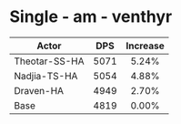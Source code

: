 # Single - am - venthyr
| Actor | DPS | Increase |
|---|:---:|:---:|
|Theotar-SS-HA|5071|5.24%|
|Nadjia-TS-HA|5054|4.88%|
|Draven-HA|4949|2.70%|
|Base|4819|0.00%|
